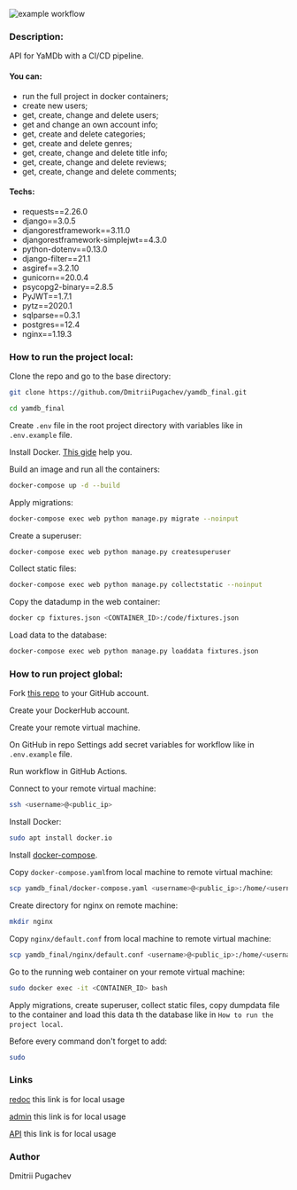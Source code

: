 ![example workflow](https://github.com/dmitriipugachev/yamdb_final/actions/workflows/yamdb_workflow.yml/badge.svg)

### Description:
API for YaMDb with a CI/CD pipeline.
#### You can:
  * run the full project in docker containers;
  * create new users;
  * get, create, change and delete users;
  * get and change an own account info;
  * get, create and delete categories;
  * get, create and delete genres;
  * get, create, change and delete title info;
  * get, create, change and delete reviews;
  * get, create, change and delete comments;
#### Techs:
  * requests==2.26.0
  * django==3.0.5
  * djangorestframework==3.11.0
  * djangorestframework-simplejwt==4.3.0
  * python-dotenv==0.13.0
  * django-filter==21.1
  * asgiref==3.2.10
  * gunicorn==20.0.4
  * psycopg2-binary==2.8.5
  * PyJWT==1.7.1
  * pytz==2020.1
  * sqlparse==0.3.1
  * postgres==12.4
  * nginx==1.19.3
### How to run the project local:
Clone the repo and go to the base directory:
```bash
git clone https://github.com/DmitriiPugachev/yamdb_final.git
```
```bash
cd yamdb_final
```
Create ```.env``` file in the root project directory with variables like in ```.env.example``` file.

Install Docker. [This gide](https://docs.docker.com/engine/install/ubuntu/) help you.

Build an image and run all the containers:
```bash
docker-compose up -d --build
```
Apply migrations:
```bash
docker-compose exec web python manage.py migrate --noinput
```
Create a superuser:
```bash
docker-compose exec web python manage.py createsuperuser
```
Collect static files:
```bash
docker-compose exec web python manage.py collectstatic --noinput
```
Copy the datadump in the web container:
```bash
docker cp fixtures.json <CONTAINER_ID>:/code/fixtures.json
```
Load data to the database:
```bash
docker-compose exec web python manage.py loaddata fixtures.json
```
### How to run project global:
Fork [this repo](https://github.com/DmitriiPugachev/yamdb_final.git) to your
GitHub account.

Create your DockerHub account.

Create your remote virtual machine.

On GitHub in repo Settings add secret variables for workflow like 
in ```.env.example``` file.

Run workflow in GitHub Actions.

Connect to your remote virtual machine:
```bash
ssh <username>@<public_ip>
```
Install Docker:
```bash
sudo apt install docker.io
```
Install [docker-compose](https://docs.docker.com/compose/install/).

Copy ```docker-compose.yaml```from local machine to remote virtual machine:
```bash
scp yamdb_final/docker-compose.yaml <username>@<public_ip>:/home/<username>/
```
Create directory for nginx on remote machine:
```bash
mkdir nginx
```
Copy ```nginx/default.conf``` from local machine to remote virtual machine:
```bash
scp yamdb_final/nginx/default.conf <username>@<public_ip>:/home/<username>/nginx/
```
Go to the running web container on your remote virtual machine:
```bash
sudo docker exec -it <CONTAINER_ID> bash
```
Apply migrations, create superuser, collect static files, copy dumpdata 
file to the container and load this data th the database like 
in ```How to run the project local```.

Before every command don't forget to add:
```bash
sudo
```

### Links
[redoc](http://localhost/redoc/) this link is for local usage

[admin](http://localhost/admin/)  this link is for local usage

[API](http://localhost/)  this link is for local usage

### Author
Dmitrii Pugachev
